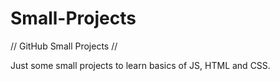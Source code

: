 # Small-Projects
// GitHub Small Projects //

Just some small projects to learn basics of JS, HTML and CSS.
